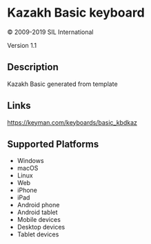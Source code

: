 Kazakh Basic keyboard
==============

© 2009-2019 SIL International

Version 1.1

Description
-----------

Kazakh Basic generated from template

Links
-----
https://keyman.com/keyboards/basic_kbdkaz

Supported Platforms
-------------------
 * Windows
 * macOS
 * Linux
 * Web
 * iPhone
 * iPad
 * Android phone
 * Android tablet
 * Mobile devices
 * Desktop devices
 * Tablet devices


